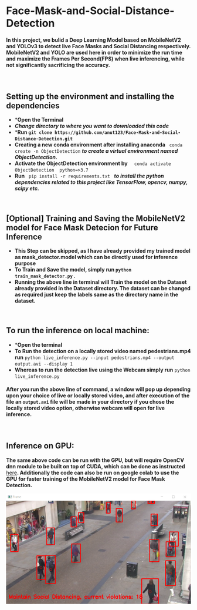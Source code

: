 # Face-Mask-and-Social-Distance-Detection
#### In this project, we bulid a Deep Learning Model based on MobileNetV2 and YOLOv3 to detect live Face Masks and Social Distancing respectively. MobileNetV2 and YOLO are used here in order to minimize the run time and maximize the Frames Per Second(FPS) when live inferencing, while not significantly sacrificing the accuracy. 

<br>

## Setting up the environment and installing the dependencies
* ***Open the Terminal**
* ***Change directory to where you want to downloaded this code***
* ***Run `git clone https://github.com/anut123/Face-Mask-and-Social-Distance-Detection.git`**
* **Creating a new conda environment after installing anaconda**  `  conda create -n ObjectDetection ` ***to create a virtual environment named ObjectDetection.***
* **Activate the ObjectDetection environment by**   `  conda activate ObjectDetection  python=>3.7` 
* **Run**   `  pip install -r requirements.txt  ` 
***to install the python dependencies related to this project like TensorFlow, opencv, numpy, scipy etc.***

<br>

## [Optional] Training and Saving the MobileNetV2 model for Face Mask Detecion for Future Inference
* **This Step can be skipped, as I have already provided my trained model as mask_detector.model which can be directly used for inference purpose**
* **To Train and Save the model, simply run `python train_mask_detector.py` .** 
* **Running the above line in terminal will Train the model on the Dataset already provided in the Dataset directory. The dataset can be changed as required just keep the labels same as the directory name in the dataset.**

<br>

## To run the inference on local machine:
* ***Open the terminal**
* **To Run the detection on a locally stored video named pedestrians.mp4 run** `python live_inference.py --input pedestrians.mp4 --output output.avi --display 1`
* **Whereas to run the detection live using the Webcam simply run** ` python live_inference.py `

#### **After you run the above line of command, a window will pop up depending upon your choice of live or locally stored video, and after execution of the file an `output.avi` file will be made in your directory if you chose the locally stored video option, otherwise webcam will open for live inference.**
<br>

## Inference on GPU:
**The same above code can be run with the GPU, but will require OpenCV dnn module to be built on top of CUDA, which can be done as instructed** [here](https://learnopencv.com/opencv-dnn-with-gpu-support/)**. Additionally the code can also be run on google colab to use the GPU for faster training of the MobileNetV2 model for Face Mask Detection.**
<br>

![output](https://github.com/anut123/Face-Mask-and-Social-Distance-Detection/blob/main/Images/output.jpg)

